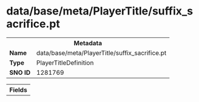 <h1>data/base/meta/PlayerTitle/suffix_sacrifice.pt</h1><table><tr><th colspan="100%">Metadata</th></tr><tr><td><b>Name</b></td><td>data/base/meta/PlayerTitle/suffix_sacrifice.pt</td></tr><tr><td><b>Type</b></td><td>PlayerTitleDefinition</td></tr><tr><td><b>SNO ID</b></td><td>1281769</td></tr></table>

<table><tr><th colspan="100%">Fields</th></tr></table>

